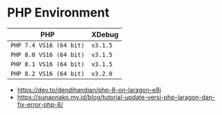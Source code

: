 # PHP Environment


| PHP | XDebug |
| --  | ------ |
| `PHP 7.4 VS16 (64 bit)` | `v3.1.5` |
| `PHP 8.0 VS16 (64 bit)` | `v3.1.5` |
| `PHP 8.1 VS16 (64 bit)` | `v3.1.5` |
| `PHP 8.2 VS16 (64 bit)` | `v3.2.0` |

- https://dev.to/dendihandian/php-8-on-laragon-e8j
- https://sunaonako.my.id/blog/tutorial-update-versi-php-laragon-dan-fix-error-php-8/
